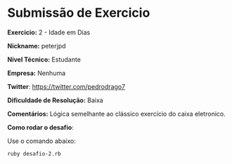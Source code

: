 # Submissão de Exercicio

**Exercicio:** 2 - Idade em Dias

**Nickname:** peterjpd

**Nível Técnico:** Estudante

**Empresa:** Nenhuma

**Twitter**: https://twitter.com/pedrodrago7

**Dificuldade de Resolução:** Baixa

**Comentários:** Lógica semelhante ao clássico exercício do caixa eletronico.

**Como rodar o desafio**: 

Use o comando abaixo: 
```bash
ruby desafio-2.rb
```
